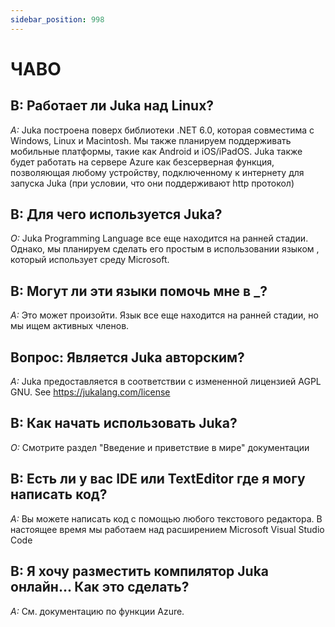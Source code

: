 ```yaml
---
sidebar_position: 998
---
```


# ЧАВО

## В: Работает ли Juka над Linux?
*A:* Juka построена поверх библиотеки .NET 6.0, которая совместима с Windows, Linux и Macintosh. Мы также планируем поддерживать мобильные платформы, такие как Android и iOS/iPadOS. Juka также будет работать на сервере Azure как безсерверная функция, позволяющая любому устройству, подключенному к интернету для запуска Juka (при условии, что они поддерживают http протокол)

## В: Для чего используется Juka?
*О:* Juka Programming Language все еще находится на ранней стадии. Однако, мы планируем сделать его простым в использовании языком , который использует среду Microsoft.

## В: Могут ли эти языки помочь мне в _?
*А:* Это может произойти. Язык все еще находится на ранней стадии, но мы ищем активных членов.


## Вопрос: Является Juka авторским?
*A:* Juka предоставляется в соответствии с измененной лицензией AGPL GNU. See https://jukalang.com/license

## В: Как начать использовать Juka?
*О:* Смотрите раздел "Введение и приветствие в мире" документации

## В: Есть ли у вас IDE или TextEditor где я могу написать код?
*A:* Вы можете написать код с помощью любого текстового редактора. В настоящее время мы работаем над расширением Microsoft Visual Studio Code

## В: Я хочу разместить компилятор Juka онлайн... Как это сделать?
*A:* См. документацию по функции Azure.